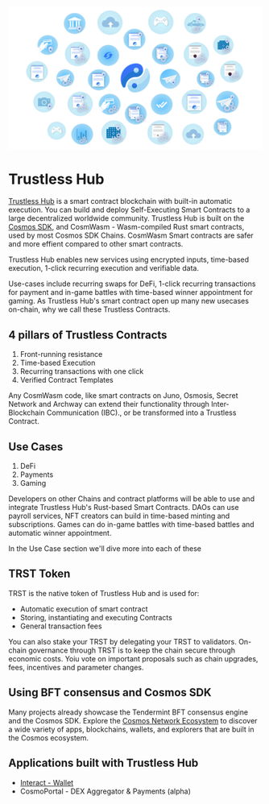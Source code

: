 ![Welcome to Trustless Hub](./images/banner.png)

# Trustless Hub

[Trustless Hub](https://github.com/trstlabs/trst) is a smart contract blockchain with built-in automatic execution. You can build and deploy Self-Executing Smart Contracts to a large decentralized worldwide community. Trustless Hub is built on the [Cosmos SDK](https://docs.cosmos.network), and CosmWasm - Wasm-compiled Rust smart contracts, used by most Cosmos SDK Chains. CosmWasm Smart contracts are safer and more effient compared to other smart contracts.

Trustless Hub enables new services using encrypted inputs, time-based execution, 1-click recurring execution and verifiable data.

Use-cases include recurring swaps for DeFi, 1-click recurring transactions for payment and in-game battles with time-based winner appointment for gaming. As Trustless Hub's smart contract open up many new usecases on-chain, why we call these Trustless Contracts.

## 4 pillars of Trustless Contracts

1. Front-running resistance
2. Time-based Execution
3. Recurring transactions with one click
4. Verified Contract Templates

Any CosmWasm code, like smart contracts on Juno, Osmosis, Secret Network and Archway can extend their functionality through Inter-Blockchain Communication (IBC)., or be transformed into a Trustless Contract.

## Use Cases

 1. DeFi
 2. Payments
 3. Gaming

Developers on other Chains and contract platforms will be able to use and integrate Trustless Hub's Rust-based Smart Contracts. DAOs can use payroll services, NFT creators can build in time-based minting and subscriptions. Games can do in-game battles with time-based battles and automatic winner appointment.

In the Use Case section we'll dive more into each of these

## TRST Token

TRST is the native token of Trustless Hub and is used for:

* Automatic execution of smart contract
* Storing, instantiating and executing Contracts
* General transaction fees

You can also stake your TRST by delegating your TRST to validators. On-chain governance through TRST is to keep the chain secure through economic costs. Yoiu vote on important proposals such as chain upgrades, fees, incentives and parameter changes.

## Using BFT consensus and Cosmos SDK

Many projects already showcase the Tendermint BFT consensus engine and the Cosmos SDK. Explore the [Cosmos Network Ecosystem](https://cosmos.network/ecosystem/apps) to discover a wide variety of apps, blockchains, wallets, and explorers that are built in the Cosmos ecosystem.

## Applications built with Trustless Hub

* [Interact - Wallet](https://interact.trustlesshub.com)
* CosmoPortal - DEX Aggregator & Payments (alpha)
